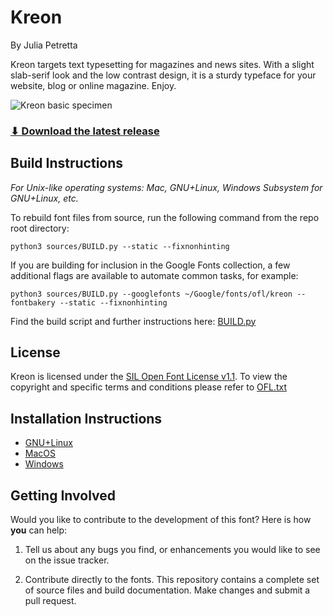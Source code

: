 # Kreon
By Julia Petretta

Kreon targets text typesetting for magazines and news sites. With a slight slab-serif look and the low contrast design, it is a sturdy typeface for your website, blog or online magazine. Enjoy.

![Kreon basic specimen](https://github.com/googlefonts/kreon/blob/master/docs/images/basic-specimen.gif)

### [⬇︎ Download the latest release](fonts)

## Build Instructions
*For Unix-like operating systems: Mac, GNU+Linux, Windows Subsystem for GNU+Linux, etc.*

To rebuild font files from source, run the following command from the repo root directory:
```
python3 sources/BUILD.py --static --fixnonhinting
```
If you are building for inclusion in the Google Fonts collection, a few additional flags are available to automate common tasks, for example:
```
python3 sources/BUILD.py --googlefonts ~/Google/fonts/ofl/kreon --fontbakery --static --fixnonhinting
```
Find the build script and further instructions here: [BUILD.py](sources/BUILD.py)

## License
Kreon is licensed under the [SIL Open Font License v1.1](http://scripts.sil.org/OFL). 
To view the copyright and specific terms and conditions please refer to [OFL.txt](OFL.txt)

## Installation Instructions
- [GNU+Linux](https://wiki.archlinux.org/index.php/fonts#Manual_installation)
- [MacOS](https://support.apple.com/en-us/HT201749)
- [Windows](https://support.microsoft.com/en-us/help/314960/how-to-install-or-remove-a-font-in-windows)

## Getting Involved
Would you like to contribute to the development of this font? Here is how **you** can help:

1. Tell us about any bugs you find, or enhancements you would like to see on the issue tracker.

2. Contribute directly to the fonts. This repository contains a complete set of source files and build documentation. Make changes and submit a pull request.

